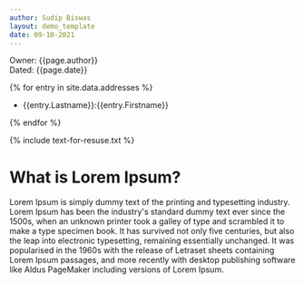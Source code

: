 ```yaml
---
author: Sudip Biswas
layout: demo_template
date: 09-10-2021
---
```


Owner: {{page.author}}\
Dated: {{page.date}}

{% for entry in site.data.addresses %}

- {{entry.Lastname}}:{{entry.Firstname}}

{% endfor %}


{% include text-for-resuse.txt %}

# What is Lorem Ipsum?

Lorem Ipsum is simply dummy text of the printing and typesetting industry. Lorem Ipsum has been the industry's standard dummy text ever since the 1500s, 
when an unknown printer took a galley of type and scrambled it to make a type specimen book. It has survived not only five centuries, but also the 
leap into electronic typesetting, remaining essentially unchanged. It was popularised in the 1960s with the release of Letraset sheets containing Lorem 
Ipsum passages, and more recently with desktop publishing software like Aldus PageMaker including versions of Lorem Ipsum.